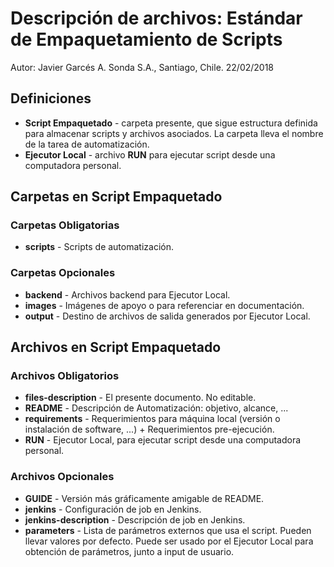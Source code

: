 # Descripción de archivos: Estándar de Empaquetamiento de Scripts
Autor: Javier Garcés A.
Sonda S.A., Santiago, Chile. 22/02/2018

## Definiciones

+ **Script Empaquetado** - carpeta presente, que sigue estructura definida para almacenar scripts y archivos asociados. La carpeta lleva el nombre de la tarea de automatización.
+ **Ejecutor Local** - archivo **RUN** para ejecutar script desde una computadora personal.

## Carpetas en Script Empaquetado

### Carpetas Obligatorias

+ **scripts** - Scripts de automatización.

### Carpetas Opcionales

+ **backend** - Archivos backend para Ejecutor Local.
+ **images** - Imágenes de apoyo o para referenciar en documentación.
+ **output** - Destino de archivos de salida generados por Ejecutor Local.

## Archivos en Script Empaquetado

### Archivos Obligatorios

+ **files-description** - El presente documento. No editable.
+ **README** - Descripción de Automatización: objetivo, alcance, ...
+ **requirements** - Requerimientos para máquina local (versión o instalación de software, ...) + Requerimientos pre-ejecución.
+ **RUN** - Ejecutor Local, para ejecutar script desde una computadora personal.

### Archivos Opcionales

+ **GUIDE** - Versión más gráficamente amigable de README.
+ **jenkins** - Configuración de job en Jenkins.
+ **jenkins-description** - Descripción de job en Jenkins.
+ **parameters** - Lista de parámetros externos que usa el script. Pueden llevar valores por defecto. Puede ser usado por el Ejecutor Local para obtención de parámetros, junto a input de usuario.